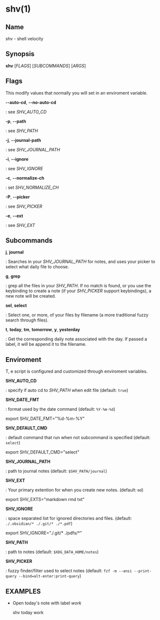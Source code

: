 # shv(1)

## Name

shv - shell velocity

## Synopsis

**shv** [_FLAGS_] [_SUBCOMMANDS_] [_ARGS_]

## Flags

This modify values that normally you will set in an enviroment variable.

**--auto-cd**, **--no-auto-cd**

: see _SHV_AUTO_CD_

**-p**, **--path**

: see _SHV_PATH_

**-j**, **--journal-path**

: see _SHV_JOURNAL_PATH_

**-i**, **--ignore**

: see _SHV_IGNORE_

**-c**, **--normalize-ch**

: set _SHV_NORMALIZE_CH_

**-P**, **--picker**

: see _SHV_PICKER_

**-e**, **--ext**

: see _SHV_EXT_

## Subcommands

**j**, **journal**

: Searches in your _SHV_JOURNAL_PATH_ for notes, and uses your picker to select what daily file to choose.

**g**, **grep**

: grep all the files in your _SHV_PATH_. If no match is found, or you use the keybinding to create a note (if your _SHV_PICKER_ support keybindings), a new note will be created.

**sel**, **select**

: Select one, or more, of your files by filename (a more traditional fuzzy search through files).

**t**, **today**, **tm**, **tomorrow**, **y**, **yesterday**

: Get the corresponding daily note associated with the day. If passed a label, it will be append it to the filename.

## Enviroment

T, e script is configured and customized through enviroment variables.

**SHV_AUTO_CD**

: specify if auto cd to _SHV_PATH_ when edit file (default: `true`)

**SHV_DATE_FMT**

: format used by the date command (default: `%Y-%m-%d`)

  export SHV_DATE_FMT="%d-%m-%Y"

**SHV_DEFAULT_CMD**

: default command that run when not subcommand is specified (default: `select`)

  export SHV_DEFAULT_CMD="select"

**SHV_JOURNAL_PATH**

: path to journal notes (default: `$SHV_PATH/journal`)

**SHV_EXT**

: Your primary extention for when you create new notes. (default: `md`)

  export SHV_EXTS="markdown rmd txt"

**SHV_IGNORE**

: space separated list for ignored directories and files. (default: `./.obsidian/* ./.git/* ./*.pdf`)

  export SHV_IGNORE="./.git/* ./pdfs/*"

**SHV_PATH**

: path to notes (default: `$XDG_DATA_HOME/notes`)

**SHV_PICKER**

: fuzzy finder/filter used to select notes (default: `fzf -m --ansi --print-query --bind=alt-enter:print-query`)


## EXAMPLES

- Open today's note with label *_work_*

  shv today work

